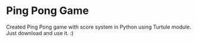 # Ping Pong Game
 Created Ping Pong game with score system in Python using Turtule module. Just download and use it. :)
